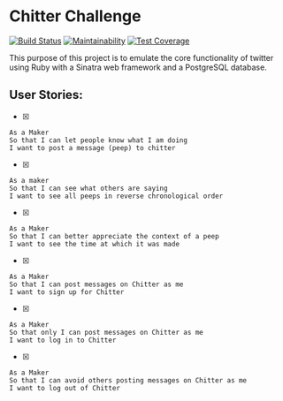 Chitter Challenge
=================
[![Build Status](https://travis-ci.org/ad13380/chitter-challenge.svg?branch=master)](https://travis-ci.org/ad13380/chitter-challenge)
[![Maintainability](https://api.codeclimate.com/v1/badges/4b5f01d41b05890e8acc/maintainability)](https://codeclimate.com/github/ad13380/chitter-challenge/maintainability)
[![Test Coverage](https://api.codeclimate.com/v1/badges/4b5f01d41b05890e8acc/test_coverage)](https://codeclimate.com/github/ad13380/chitter-challenge/test_coverage)

This purpose of this project is to emulate the core functionality of twitter using Ruby with a Sinatra web framework and a PostgreSQL database.

User Stories:
-------

- [x] 

```
As a Maker
So that I can let people know what I am doing  
I want to post a message (peep) to chitter
```

- [x]  

```
As a maker
So that I can see what others are saying  
I want to see all peeps in reverse chronological order
```

- [x] 

```
As a Maker
So that I can better appreciate the context of a peep
I want to see the time at which it was made
```

- [x] 
```
As a Maker
So that I can post messages on Chitter as me
I want to sign up for Chitter
```

- [x] 
```
As a Maker
So that only I can post messages on Chitter as me
I want to log in to Chitter
```

- [x] 
```
As a Maker
So that I can avoid others posting messages on Chitter as me
I want to log out of Chitter
```



